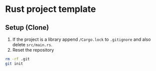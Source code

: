# Rust project template

## Setup (Clone)

1) If the project is a library append `/Cargo.lock` to `.gitignore` and also delete `src/main.rs`.
2) Reset the repository

```bash
rm -rf .git
git init
```
